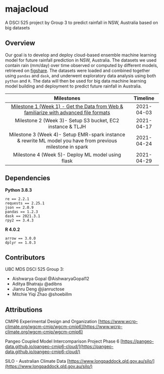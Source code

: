 # majacloud 

A DSCI 525 project by Group 3 to predict rainfall in NSW, Australia based on big datasets 

## Overview 
Our goal is to develop and deploy cloud-based ensemble machine learning model for future rainfall prediction in NSW, Australia. The datasets we used contain rain (mm/day) over time observed or computed by different models, retrieved on [figshare](https://figshare.com/articles/dataset/Daily_rainfall_over_NSW_Australia/14096681). The datasets were loaded and combined together using `pandas` and `dask`, and underwent exploratory data analysis using both `python` and `R`. The data will then be used for big data machine learning model building and deployment to predict future rainfall in Australia. 


| Milestones       |  Timeline        | 
|:------------------:|:------------------:|
| [Milestone 1 (Week 1) - Get the Data from Web & familiarize with advanced file formats](https://github.com/UBC-MDS/majacloud/blob/main/notebooks/milestone1.ipynb) |  2021-04-03 | 
| Milestone 2 (Week 3)-  Setup S3 bucket, EC2 instance & TLJH |   2021-04-17|
| Milestone 3 (Week 4)- Setup EMR-spark instance & rewrite ML model you have from previous milestone in spark | 2021-04-24  | 
| Milestone 4 (Week 5)- Deploy ML model using flask | 2021-04-29     |

## Dependencies
**Python 3.8.3**
```
re == 2.2.1
requests == 2.25.1
json == 2.0.9
pandas == 1.2.3
dask == 2021.3.1
rpy2 == 3.4.3
```
**R 4.0.2**
```
arrow == 3.0.0
dplyr == 1.0.3
```

## Contributors
UBC MDS DSCI 525 Group 3:
* Aishwarya Gopal @AishwaryaGopal12
* Aditya Bhatraju @adibns
* Jianru Deng @jianructose
* Mitchie Yiqi Zhao @shoebillm

## Attributions 
CMIP6 Experimental Design and Organization [https://www.wcrp-climate.org/wgcm-cmip/wgcm-cmip6](https://www.wcrp-climate.org/wgcm-cmip/wgcm-cmip6)

Pangeo Coupled Model Intercomparison Project Phase 6 [https://pangeo-data.github.io/pangeo-cmip6-cloud/](https://pangeo-data.github.io/pangeo-cmip6-cloud/)

SILO - Australian Climate Data [https://www.longpaddock.qld.gov.au/silo/](https://www.longpaddock.qld.gov.au/silo/)

